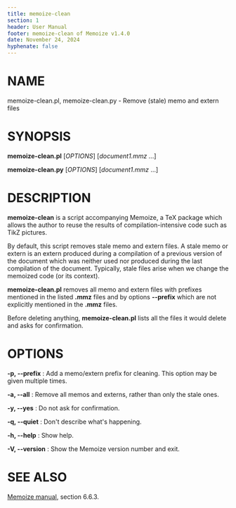 ```yaml
---
title: memoize-clean
section: 1
header: User Manual
footer: memoize-clean of Memoize v1.4.0
date: November 24, 2024
hyphenate: false
---
```


# NAME
memoize-clean.pl, memoize-clean.py - Remove (stale) memo and extern files


# SYNOPSIS
**memoize-clean.pl** [*OPTIONS*] [*document1.mmz* ...]

**memoize-clean.py** [*OPTIONS*] [*document1.mmz* ...]


# DESCRIPTION

**memoize-clean** is a script accompanying Memoize, a TeX package which allows
the author to reuse the results of compilation-intensive code such as TikZ
pictures.

By default, this script removes stale memo and extern files.  A stale memo or
extern is an extern produced during a compilation of a previous version of the
document which was neither used nor produced during the last compilation of the
document.  Typically, stale files arise when we change the memoized code (or
its context).

**memoize-clean.pl** removes all memo and extern files with prefixes mentioned
in the listed **.mmz** files and by options **\--prefix** which are not
explicitly mentioned in the **.mmz** files.

Before deleting anything, **memoize-clean.pl** lists all the files it would
delete and asks for confirmation.

# OPTIONS

**-p, \--prefix**
: Add a memo/extern prefix for cleaning. This option may be given multiple
    times.

**-a, \--all**
: Remove all memos and externs, rather than only the stale ones.

**-y, \--yes**
: Do not ask for confirmation.

**-q, \--quiet**
: Don't describe what's happening.

**-h, \--help**
: Show help.

**-V, \--version**
: Show the Memoize version number and exit.

# SEE ALSO

[Memoize manual](https://ctan.org/pkg/memoize), section 6.6.3.
